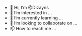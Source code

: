 - 👋 Hi, I’m @Dizayns
- 👀 I’m interested in ...
- 🌱 I’m currently learning ...
- 💞️ I’m looking to collaborate on ...
- 📫 How to reach me ...

<!---
Dizayns/Dizayns is a ✨ special ✨ repository because its `README.md` (this file) appears on your GitHub profile.
You can click the Preview link to take a look at your changes.
--->
